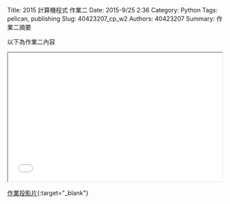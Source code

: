 Title: 2015 計算機程式 作業二
Date: 2015-9/25 2:36
Category: Python
Tags: pelican, publishing
Slug: 40423207_cp_w2
Authors: 40423207
Summary: 作業二摘要

以下為作業二內容


<iframe src="40423207_cp_w2_p.html" width="500" height="300"></iframe>

[作業投影片](40423207_cp_w2_p.html){:target="_blank"}